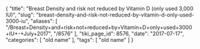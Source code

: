 {
    "title": "Breast Density and risk not reduced by Vitamin D (only used 3,000 IU)",
    "slug": "breast-density-and-risk-not-reduced-by-vitamin-d-only-used-3000-iu",
    "aliases": [
        "/Breast+Density+and+risk+not+reduced+by+Vitamin+D+only+used+3000+IU+-+July+2017",
        "/8576"
    ],
    "tiki_page_id": 8576,
    "date": "2017-07-17",
    "categories": [
        "old name"
    ],
    "tags": [
        "old name"
    ]
}